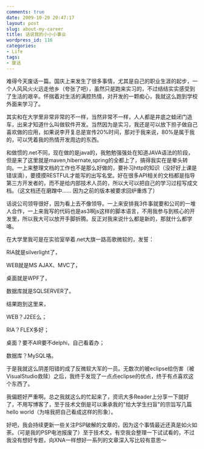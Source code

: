 ```yaml
---
comments: true
date: 2009-10-20 20:47:17
layout: post
slug: about-my-career
title: 话说我的小小小事业
wordpress_id: 116
categories:
- Life
tags:
- 废话
---
```


难得今天废话一篇。国庆上来发生了很多事情，尤其是自己的职业生涯的起步，一个人风风火火远走他乡（夸张了吧），虽然只是跑来实习的，不过结结实实感受到了生活的艰辛。怀揣着对生活的满腔热情，对开发的一颗痴心，我就这么跑到学校外面来学习了。




其实和在大学里非常非常的不一样，当然非常不一样，人人都是井底之蛙闭门造车，出来才知道什么叫做软件开发。当然因为是实习，我还是可以放下担子做自己喜欢做的应用，如果说李开复总是宣传20%时间，那对于我来说，80%是属于我的，可以凭着我的热情开发周边的东西。




和做惯的.net不同，现在做的是java的，我勉勉强强处在知道JAVA语法的阶段，但是来了这里就是maven,hibernate,spring的全都上了，搞得我实在是晕头转向。一上来整理文档的工作也不是那么好做的，要补习http的知识（没好好上课是错误滴），要摸摸RESTFUL才能写的出写名堂。好在很多API相关的文档都是指导第三方开发者的，而不是给内部技术人员的，所以大可以把自己的学习过程写成文档。（这文档还在磨蹭中…… 因为之前的版本被要求回炉重炼了）




话说公司领导很好，因为看上去不像领导。一上来安排我3件事就要和公司的一堆人合作，一上来我写的代码也是as3啊js这样的脚本语言，不用我参与到核心的开发里，所以我大可以放开手脚折腾。反正对我来说什么都是新的，那就什么都学咯。




在大学里我可是在实验室举着.net大旗一路高歌微软的，发誓：  

RIA就是silverlight了，  

WEB就是MS AJAX、MVC了，  

桌面就是WPF了，  

数据库就是SQLSERVER了。




结果跑到这里来，  

WEB？J2EE么；  

RIA？FLEX多好；  

桌面？要不AIR要不delphi，自己看着办；  

数据库？MySQL咯。




于是我就这么阴差阳错的成了反微软大军的一员。无数次的被eclipse给伤害（被VisualStudio救赎）之后，我终于发现了一点点eclipse的优点，终于有点喜欢这个东西了。




我偏题好严重啊。总之我就这么的忙起来了，资讯大多Reader上分享一下就好了，不用写博客了，至于技术文倒是可以秉承我的"给大学生扫盲"的宗旨写几篇hello world（为啥我把自己看成这样的形象）。




好吧，我会持续更新一些关注PSP破解的文章的，因为这个事情最近还真是如火如荼。（可是我的PSP电池报废了）至于技术文，有空我会整理一下试试看的，不过我没有想好专题，向XNA一样想好一系列的文章深入写比较有意思～
